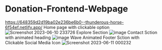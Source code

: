 # Donation-Frontend-Webpage
https://648359d2d19ba02e236be6b0--thunderous-horse-6f54ef.netlify.app/
Home page with clickable option
![Screenshot 2023-06-10 233726](https://github.com/cshovik/Donation-Frontend-Webpage/assets/113230439/4aefd806-34c8-467c-af2b-5332ef27a529)
Explore Section
![image](https://github.com/cshovik/Donation-Frontend-Webpage/assets/113230439/703c4f86-1b72-41f1-92aa-8e34d0cf407e)
Contact Sction with animated heading
![image](https://github.com/cshovik/Donation-Frontend-Webpage/assets/113230439/6673580d-35ee-4311-a3c5-339f8cada843)
Wave Animated Footer Sction with Clickable Social Media Icon
![Screenshot 2023-06-11 000232](https://github.com/cshovik/Donation-Frontend-Webpage/assets/113230439/a14b92b3-8768-4ce2-b7a3-5d27e9b5c023)


